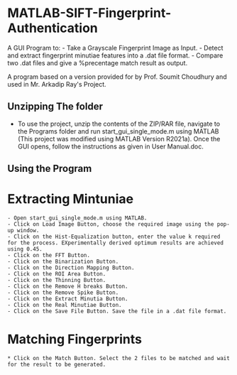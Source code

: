 # MATLAB-SIFT-Fingerprint-Authentication
A GUI Program to:
    - Take a Grayscale Fingerprint Image as Input.
    - Detect and extract fingerprint minutiae features into a .dat file format.
    - Compare two .dat files and give a %precentage match result as output.

A program based on a version provided for by Prof. Soumit Choudhury and used in Mr. Arkadip Ray's Project.

## Unzipping The folder

- To use the project, unzip the contents of the ZIP/RAR file, navigate to the Programs folder and run start_gui_single_mode.m using MATLAB (This project was modified using MATLAB Version R2021a). Once the GUI opens, follow the instructions as given in User Manual.doc.

## Using the Program

# Extracting Mintuniae

    - Open start_gui_single_mode.m using MATLAB.
    - Click on Load Image Button, choose the required image using the pop-up window.
    - Click on the Hist-Equalization button, enter the value k required for the process. EXperimentally derived optimum results are achieved    using 0.45.
    - Click on the FFT Button.
    - Click on the Binarization Button.
    - Click on the Direction Mapping Button.
    - Click on the ROI Area Button.
    - Click on the Thinning Button.
    - Click on the Remove H breaks Button.
    - Click on the Remove Spike Button.
    - Click on the Extract Minutia Button.
    - Click on the Real Minutiae Button.
    - Click on the Save File Button. Save the file in a .dat file format.

# Matching Fingerprints

    * Click on the Match Button. Select the 2 files to be matched and wait for the result to be generated.



